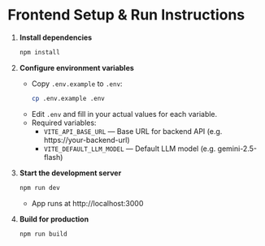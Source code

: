 # Frontend Setup & Run Instructions

1. **Install dependencies**

   ```bash
   npm install
   ```

2. **Configure environment variables**

   - Copy `.env.example` to `.env`:
     ```bash
     cp .env.example .env
     ```
   - Edit `.env` and fill in your actual values for each variable.
   - Required variables:
     - `VITE_API_BASE_URL` — Base URL for backend API (e.g. https://your-backend-url)
     - `VITE_DEFAULT_LLM_MODEL` — Default LLM model (e.g. gemini-2.5-flash)

3. **Start the development server**

   ```bash
   npm run dev
   ```

   - App runs at http://localhost:3000

4. **Build for production**
   ```bash
   npm run build
   ```
